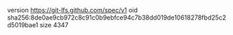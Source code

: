 version https://git-lfs.github.com/spec/v1
oid sha256:8de0ae9cb972c8c91c0b9ebfce94c7b38dd019de10618278fbd25c2d5019bae1
size 4347
